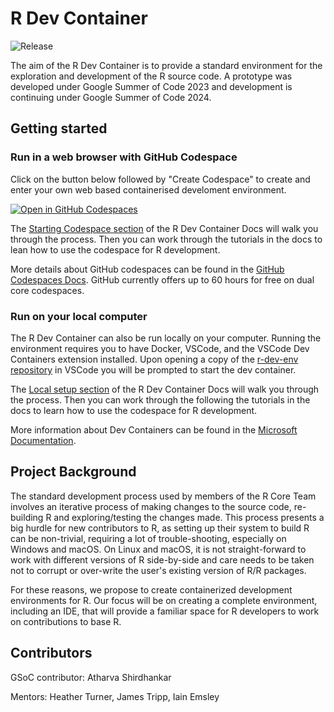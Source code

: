 # R Dev Container
![Release](https://img.shields.io/github/v/release/r-devel/r-dev-env)


The aim of the R Dev Container is to provide a standard environment for the exploration and development of the R source code. A prototype was developed under Google Summer of Code 2023 and development is continuing under Google Summer of Code 2024. 

## Getting started

### Run in a web browser with GitHub Codespace

Click on the button below followed by "Create Codespace" to create and enter your own web based containerised develoment environment.

[![Open in GitHub Codespaces](https://github.com/codespaces/badge.svg)](https://github.com/codespaces/new?hide_repo_select=true&ref=main&repo=647768262&machine=premiumLinux&devcontainer_path=.devcontainer%2Fdevcontainer.json&location=WestUs2)

The [Starting Codespace section](https://contributor.r-project.org/r-dev-env/tutorials/creating_codespace/) of the R Dev Container Docs will walk you through the process. Then you can work through the tutorials in the docs to lean how to use the codespace for R development.

More details about GitHub codespaces can be found in the [GitHub Codespaces Docs](https://docs.github.com/en/codespaces/overview). GitHub currently offers up to 60 hours for free on dual core codespaces.

### Run on your local computer

The R Dev Container can also be run locally on your computer. 
Running the environment requires you to have Docker, VSCode, and the VSCode Dev Containers extension installed. 
Upon opening a copy of the [r-dev-env repository](https://github.com/r-devel/r-dev-env) in VSCode you will be prompted to start the dev container. 

The [Local setup section](https://contributor.r-project.org/r-dev-env/tutorials/localsetup/) of the R Dev Container Docs will walk you through the process. 
Then you can work through the following the tutorials in the docs to learn how to use the codespace for R development.

More information about Dev Containers can be found in the [Microsoft Documentation](https://code.visualstudio.com/docs/devcontainers/containers).

## Project Background

The standard development process used by members of the R Core Team involves an iterative process of making changes to the source code, re-building R and exploring/testing the changes made. 
This process presents a big hurdle for new contributors to R, as setting up their system to build R can be non-trivial, requiring a lot of trouble-shooting, especially on Windows and macOS. 
On Linux and macOS, it is not straight-forward to work with different versions of R side-by-side and care needs to be taken not to corrupt or over-write the user's existing version of R/R packages.

For these reasons, we propose to create containerized development environments for R. 
Our focus will be on creating a complete environment, including an IDE, that will provide a familiar space for R developers to work on contributions to base R.

## Contributors

GSoC contributor: Atharva Shirdhankar

Mentors: Heather Turner, James Tripp, Iain Emsley
